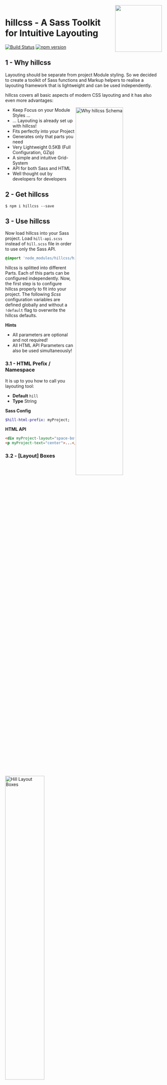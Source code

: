 <img align="right" height="150" src="/docs/assets/hill_logo.png?raw=true">

# hillcss - A Sass Toolkit for Intuitive Layouting

[![Build Status](https://api.travis-ci.org/teamwrk/hillcss.svg?branch=master)](https://travis-ci.org/teamwrk/hillcss)
[![npm version](https://img.shields.io/npm/v/hillcss.svg)](https://www.npmjs.com/package/hillcss)

## 1 - Why hillcss

Layouting should be separate from project Module styling. So we decided to create a toolkit of Sass functions and Markup helpers to realise a layouting framework that is lightweight and can be used independently.

hillcss covers all basic aspects of modern CSS layouting and it has also even more advantages:

<img align="right" alt="Why hillcss Schema" width="55%" src="/docs/assets/hill_why.png?raw=true">

* Keep Focus on your Module Styles ...
* ... Layouting is already set up with hillcss!
* Fits perfectly into your Project
* Generates only that parts you need
* Very Lightweight 0.5KB (Full Configuration, GZip)
* A simple and intuitive Grid-System
* API for both Sass and HTML
* Well thought out by developers for developers

## 2 - Get hillcss

```cli
$ npm i hillcss --save
```

## 3 - Use hillcss

Now load hillcss into your Sass project. Load `hill-api.scss` instead of `hill.scss` file in order to use only the Sass API.

```sass
@import 'node_modules/hillcss/hill';
```

hillcss is splitted into different Parts. Each of this parts can be configured independently. Now, the first step is to configure hillcss properly to fit into your project.
The following _Scss_ configuration variables are defined globally and without a `!default` flag to overwrite the hillcss defaults.

**Hints**

* All parameters are optional and not required!
* All HTML API Parameters can also be used simultaneously!


### 3.1 - HTML Prefix / Namespace

It is up to you how to call you layouting tool:

* **Default** `hill`
* **Type** String

**Sass Config**
```sass
$hill-html-prefix: myProject;
```

**HTML API**
```html
<div myProject-layout="space-bottom">...</div>
<p myProject-text="center">...</p>
```


### 3.2 - [Layout] Boxes

<img alt="Hill Layout Boxes" width="50%" src="/docs/assets/hill_layout_boxes.png?raw=true">

We decided to use a Grid System based on fractions not based on percentage.

* **Default** `('1/4', '1/2', '3/4', '1/1')`
* **Type** List
* **HTML API** Enabled by Default `$hill-layout-box-css-output: true default;`

**Sass Config**
```sass
$hill-layout-boxes: (
    '1/3',
    '1/2',
    '2/3',
    '1/1');

$hill-layout-box-css-output: false; // To not render HTML API helper
```

**HTML API**

* `row` (Adds a clearfix (3.4) and float Boxes inside)
* `box-{fraction}` (Last-child has no Box-Space (3.3))
* `box-0` (Hide elements from the screen per default with `-0)

```html
<div hill-layout="row">
    <div hill-layout="box-1/3">...</div>
    <div hill-layout="box-2/3">...</div>
</div>

<div hill-layout="box-0">Hidden Box</div>
```

### 3.3 - [Layout] Box Space

Default Gutter Space between Layout Boxes.

* **Default** `2%`
* **Type** Number

**Sass Config**
```sass
$hill-layout-box-space: 5%;
```


### 3.4 - [Layout] Spacing / General Helper

Variable used for vertical and horizontal spacing between `block` or `inline-block` HTMLElements. On the other hand, hillcss has a set of HTML API helper that are enabled in combination with space-helper.

* **Default** `1.25rem`
* **Type** Number
* **Hint** Pixel and REM units are both permitted
* **HTML API** Enabled by Default `$hill-layout-general-css-output: true !default`

**Sass Config**
```sass
$hill-layout-space: 2rem;
$hill-layout-general-css-output: false; // To not render HTML API helper
```

**HTML API**

* `space-{top, right, bottom, left}`
* `space-{top, right, bottom, left}-{multiplier}` // See 3.5
* `float-left`
* `float-right`
* `clear` ([Micro Pseudo-Element Clearfix](http://nicolasgallagher.com/micro-clearfix-hack/))

```html
<p hill-layout="space-bottom">...</p>

<div hill-layout="clear">
    <p>...</p>
    <img hill-layout="float-right" />
</div>
```


### 3.5 - Layout Space Multiplier

Multiplier of `$hill-layout-space` (see 3.4) to increase Spacing but always be a multiple of the same base.
If it has a value of 3, it means that for example `space-bottom`, `space-bottom-2x` and `space-bottom-3x` helper attributes are available in html.

* **Default** `2`
* **Type** Number

**Sass Config**
```sass
$hill-layout-space-multiplier: 3;
```

**HTML API**
```html
<p hill-layout="space-top-2x">...</p>
<p hill-layout="space-right-3x">...</p>
```


### 3.6 - [Layout] Breakpoints

hillcss has variables Breakpoints which are used for the HTML API of Boxes and for the Sass API. Breakpoints makes it possible to change Box Sizing and visibility on different screen sizes. It will also being considered to use the width of the surrounding container of a Box instead of the screen size ([Element Queries](http://ianstormtaylor.com/media-queries-are-a-hack/) could be the right choice here). (We planned this for one of the next versions of hillcss)

* **Default** `(small:  480px, medium: 992px, large:  1280px)`
* **Type** Map
* **HTML API** Disabled by Default `$hill-layout-responsive-css-output: false !default;`
* **WATCHOUT** It is important to keep the order of the Sass map from smallest to largest breakpoint. Otherwise, hillcss couldn't resolve the MediaQuery ranges correctly.

**Sass Config**
```sass
$hill-layout-breakpoints: (
    phone-portrait: 320px,
    phone-landscape: 480px,
    phone-large: 640px,
    tablet: 992px,
    desktop:  1280px,
    desktop-large: 1600px
);

$hill-layout-responsive-css-output: true; // To render HTML API helper
```

**Sass API**

* `hill-device-is($breakpoint)`
* `hill-device-min($breakpoint)`
* `hill-device-max($breakpoint)`
* `hill-device-between($min-breakpoint, $max-breakpoint)`

```sass
.example {
    color: blue;

    @include hill-device-is(small) {
        color: red;
    }
}
```

**HTML API**
```html
<div hill-layout="box-1/4 device-small-1/2">...</div>
<p hill-layout="device-small-0">Hidden on `small`</p>
```


### 3.7 - [Layout] Layers

To be more consistent we create a Map of z-index Layers (we call them layer aliases) and the corresponding Sass API to work with the Map.

* **Default** `('highest', 'lowest')`
* **Type** List

**Sass Config**
```sass
$hill-layer-order: (
    'overlay',
    'background'
);
```

**Sass API**

* `hill-layer($alias)`

```sass
.overlay {
    position: absolute;
    z-index: @layer('overlay'); // z-index: 2
}

.page {
    position: absolute;
    z-index: @layer('background'); // z-index: 1
}
```

```sass
$hill-layer-order: (
    'highest', // z-index: 3
    'center',  // z-index: 2
    'lowest'   // z-index: 1
);
```


### 3.8 - [Text] Sizes

hillcss comes not only with Layout helpers, **Text** is another Part of hillcss. With a predefined Map of different Font-Sizes and the corresponding HTML and Sass API you can keep the font sizes of your project consistent.

On the other hand, hillcss has a set of HTML API alignment helper that are enabled in combination with text-helper.

* **Default** `(small-3x: 0.8rem, small-2x: 0.9rem, base: 1rem, large-2x: 1.2rem, large-3x: 1.4rem)`
* **Type** Map
* **HTML API** Disabled by Default `$hill-text-helper-css-output: false !default;`

**Sass Config**
```sass
$hill-text-sizes: (
    micro: 0.8rem,
    mini:  0.9rem,
    base:    1rem,
    large:   2rem,
    giant:   5rem
);

$hill-text-helper-css-output: true; // To render HTML API helper
```

**Sass API**

* `hill-text-is($size)`

```sass
.example {
    font-size: hill-text-is(large-3x);
}
```

**HTML API**

* `{font-size}`
* `left`
* `right`
* `center`

```html
<h3 hill-text="large-3x right">...</h3>
```


### 3.9 - [Text] Root Font-Size

For REM calculation it is up to you to change the root `font-size` of your project. hillcss has a Sass Pixel to Rem calculation function on Board.

* **Default** `16px`
* **Type** Number

**Sass Config**
```sass
$hill-text-root: 14px;
```

**Sass API**

* `rem($pixel, $root: $hill-text-root)`

```sass
.example {
    width: rem(200px);          // width: 12.5rem;
    padding: rem(10) rem(20);   // padding: 0.625rem 1.25rem;
}
```


